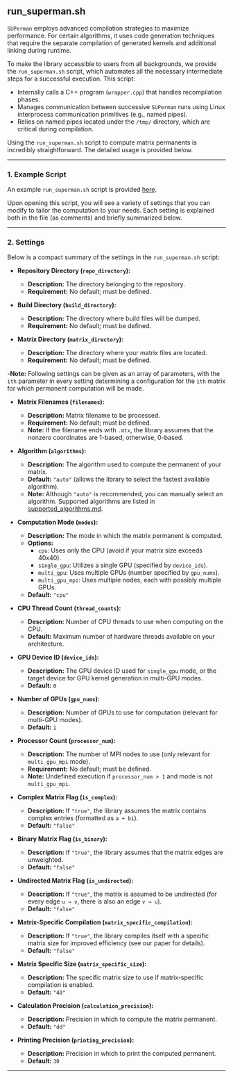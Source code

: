 ## run_superman.sh

`SUPerman` employs advanced compilation strategies to maximize performance. For certain algorithms, it uses code generation techniques that require the separate compilation of generated kernels and additional linking during runtime.

To make the library accessible to users from all backgrounds, we provide the `run_superman.sh` script, which automates all the necessary intermediate steps for a successful execution. This script:

- Internally calls a C++ program (`wrapper.cpp`) that handles recompilation phases.
- Manages communication between successive `SUPerman` runs using Linux interprocess communication primitives (e.g., named pipes).
- Relies on named pipes located under the `/tmp/` directory, which are critical during compilation.

Using the `run_superman.sh` script to compute matrix permanents is incredibly straightforward. The detailed usage is provided below.

---

### 1. Example Script

An example `run_superman.sh` script is provided [here](../run_superman.sh).

Upon opening this script, you will see a variety of settings that you can modify to tailor the computation to your needs. Each setting is explained both in the file (as comments) and briefly summarized below.

---

### 2. Settings

Below is a compact summary of the settings in the `run_superman.sh` script:

- **Repository Directory (`repo_directory`):**
    - **Description:** The directory belonging to the repository.
    - **Requirement:** No default; must be defined.

- **Build Directory (`build_directory`):**
    - **Description:** The directory where build files will be dumped.
    - **Requirement:** No default; must be defined.

- **Matrix Directory (`matrix_directory`):**
    - **Description:** The directory where your matrix files are located.
    - **Requirement:** No default; must be defined.
  
-**Note:** Following settings can be given as an array of parameters, with the `ith` parameter in every setting determining a configuration for the `ith` matrix for which permanent computation will be made.

- **Matrix Filenames (`filenames`):**
    - **Description:** Matrix filename to be processed.
    - **Requirement:** No default; must be defined.
    - **Note:** If the filename ends with `.mtx`, the library assumes that the nonzero coordinates are 1-based; otherwise, 0-based.

- **Algorithm (`algorithms`):**
    - **Description:** The algorithm used to compute the permanent of your matrix.
    - **Default:** `"auto"` (allows the library to select the fastest available algorithm).
    - **Note:** Although `"auto"` is recommended, you can manually select an algorithm. Supported algorithms are listed in [supported_algorithms.md](supported_algorithms.md).

- **Computation Mode (`modes`):**
    - **Description:** The mode in which the matrix permanent is computed.
    - **Options:**
        - `cpu`: Uses only the CPU (avoid if your matrix size exceeds 40x40).
        - `single_gpu`: Utilizes a single GPU (specified by `device_ids`).
        - `multi_gpu`: Uses multiple GPUs (number specified by `gpu_nums`).
        - `multi_gpu_mpi`: Uses multiple nodes, each with possibly multiple GPUs.
    - **Default:** `"cpu"`

- **CPU Thread Count (`thread_counts`):**
    - **Description:** Number of CPU threads to use when computing on the CPU.
    - **Default:** Maximum number of hardware threads available on your architecture.

- **GPU Device ID (`device_ids`):**
    - **Description:** The GPU device ID used for `single_gpu` mode, or the target device for GPU kernel generation in multi-GPU modes.
    - **Default:** `0`

- **Number of GPUs (`gpu_nums`):**
    - **Description:** Number of GPUs to use for computation (relevant for multi-GPU modes).
    - **Default:** `1`

- **Processor Count (`processor_num`):**
    - **Description:** The number of MPI nodes to use (only relevant for `multi_gpu_mpi` mode).
    - **Requirement:** No default; must be defined.
    - **Note:** Undefined execution if `processor_num > 1` and mode is not `multi_gpu_mpi`.

- **Complex Matrix Flag (`is_complex`):**
    - **Description:** If `"true"`, the library assumes the matrix contains complex entries (formatted as `a + bi`).
    - **Default:** `"false"`

- **Binary Matrix Flag (`is_binary`):**
    - **Description:** If `"true"`, the library assumes that the matrix edges are unweighted.
    - **Default:** `"false"`

- **Undirected Matrix Flag (`is_undirected`):**
    - **Description:** If `"true"`, the matrix is assumed to be undirected (for every edge `u → v`, there is also an edge `v → u`).
    - **Default:** `"false"`

- **Matrix-Specific Compilation (`matrix_specific_compilation`):**
    - **Description:** If `"true"`, the library compiles itself with a specific matrix size for improved efficiency (see our paper for details).
    - **Default:** `"false"`

- **Matrix Specific Size (`matrix_specific_size`):**
    - **Description:** The specific matrix size to use if matrix-specific compilation is enabled.
    - **Default:** `"40"`

- **Calculation Precision (`calculation_precision`):**
    - **Description:** Precision in which to compute the matrix permanent.
    - **Default:** `"dd"`

- **Printing Precision (`printing_precision`):**
    - **Description:** Precision in which to print the computed permanent.
    - **Default:** `30`

---